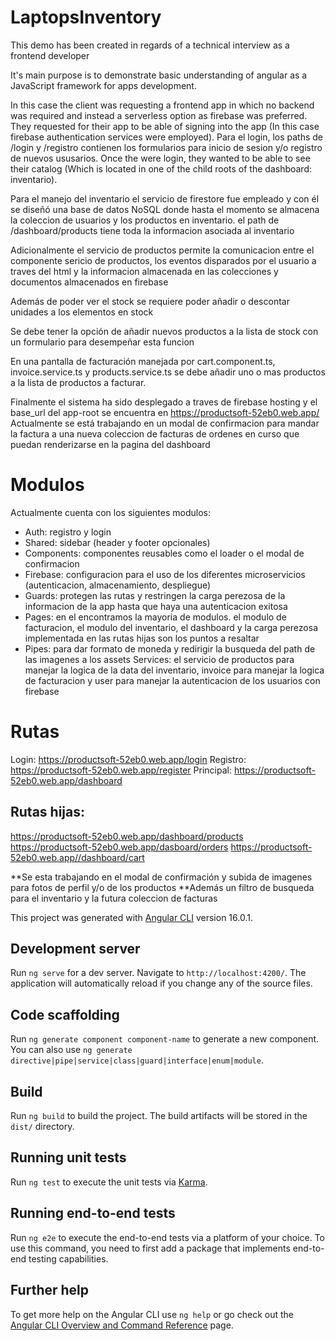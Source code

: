 # LaptopsInventory

This demo has been created in regards of a technical interview as a frontend developer

It's main purpose is to demonstrate basic understanding of angular as a JavaScript framework for apps development.

In this case the client was requesting a frontend app in which no backend was required and instead a serverless option as firebase was preferred.
They requested for their app to be able of signing into the app (In this case firebase authentication services were employed).
Para el login, los paths de /login y /registro contienen los formularios para inicio de sesion y/o registro de nuevos ususarios.
Once the were login, they wanted to be able to see their catalog (Which is located in one of the child roots of the dashboard: inventario).

Para el manejo del inventario el servicio de firestore fue empleado y con él se diseñó una base de datos NoSQL donde hasta el momento se almacena la coleccion de usuarios y los productos en inventario. el path de /dashboard/products tiene toda la informacion asociada al inventario

Adicionalmente el servicio de productos permite la comunicacion entre el componente sericio de productos, los eventos disparados por el usuario a traves del html y la informacion almacenada en las colecciones y documentos almacenados en firebase

Además de poder ver el stock se requiere poder añadir o descontar unidades a los elementos en stock

Se debe tener la opción de añadir nuevos productos a la lista de stock con un formulario para desempeñar esta funcion

En una pantalla de facturación manejada por cart.component.ts, invoice.service.ts y products.service.ts se debe añadir uno o mas productos a la lista de productos a facturar.

Finalmente el sistema ha sido desplegado a traves de firebase hosting y el base_url del app-root se encuentra en https://productsoft-52eb0.web.app/
Actualmente se está trabajando en un modal de confirmacion para mandar la factura a una nueva coleccion de facturas de ordenes en curso que puedan renderizarse en la pagina del dashboard

# Modulos
Actualmente cuenta con los siguientes modulos:
- Auth: registro y login
- Shared: sidebar (header y footer opcionales)
- Components: componentes reusables como el loader o el modal de confirmacion
- Firebase: configuracion para el uso de los diferentes microservicios (autenticacion, almacenamiento, despliegue)
- Guards: protegen las rutas y restringen la carga perezosa de la informacion de la app hasta que haya una autenticacion exitosa 
- Pages: en el encontramos la mayoria de modulos. el modulo de facturacion, el modulo del inventario, el dashboard y la carga perezosa implementada en las rutas hijas son los puntos a resaltar
- Pipes: para dar formato de moneda y redirigir la busqueda del path de las imagenes a los assets
Services: el servicio de productos para manejar la logica de la data del inventario, invoice para manejar la logica de facturacion y user para manejar la autenticacion de los usuarios con firebase

# Rutas
Login:
https://productsoft-52eb0.web.app/login
Registro:
https://productsoft-52eb0.web.app/register
Principal:
https://productsoft-52eb0.web.app/dashboard
## Rutas hijas:
https://productsoft-52eb0.web.app/dashboard/products
https://productsoft-52eb0.web.app/dasboard/orders
https://productsoft-52eb0.web.app//dashboard/cart

**Se esta trabajando en el modal de confirmación y subida de imagenes para fotos de perfil y/o de los productos
**Además un filtro de busqueda para el inventario y la futura coleccion de facturas

This project was generated with [Angular CLI](https://github.com/angular/angular-cli) version 16.0.1.

## Development server

Run `ng serve` for a dev server. Navigate to `http://localhost:4200/`. The application will automatically reload if you change any of the source files.

## Code scaffolding

Run `ng generate component component-name` to generate a new component. You can also use `ng generate directive|pipe|service|class|guard|interface|enum|module`.

## Build

Run `ng build` to build the project. The build artifacts will be stored in the `dist/` directory.

## Running unit tests

Run `ng test` to execute the unit tests via [Karma](https://karma-runner.github.io).

## Running end-to-end tests

Run `ng e2e` to execute the end-to-end tests via a platform of your choice. To use this command, you need to first add a package that implements end-to-end testing capabilities.

## Further help

To get more help on the Angular CLI use `ng help` or go check out the [Angular CLI Overview and Command Reference](https://angular.io/cli) page.
